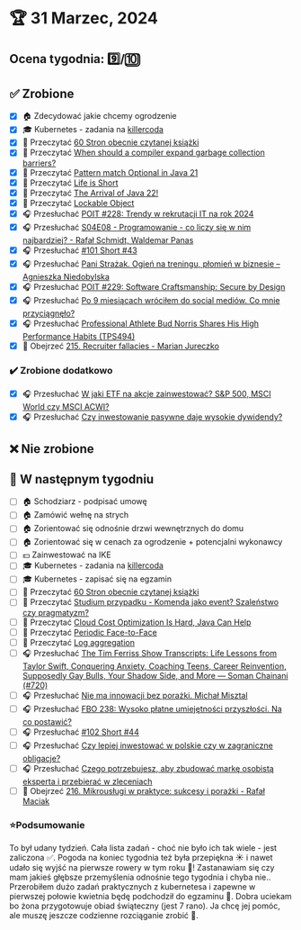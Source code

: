 # 🏆 31 Marzec, 2024

## Ocena tygodnia: 9️⃣/🔟

## ✅ Zrobione
- [x] 🏠 Zdecydować jakie chcemy ogrodzenie
- [x] 🎓 Kubernetes - zadania na [killercoda](https://killercoda.com/sachin/course/CKA/)
- [x] 📗 Przeczytać [60 Stron obecnie czytanej książki](https://github.com/BartoszDabek/bdabek.pl/blob/master/miscellaneous/books.md)
- [x] 📗 Przeczytać [When should a compiler expand garbage collection barriers?](https://robcasloz.github.io/blog/2024/02/14/when-should-a-compiler-expand-garbage-collection-barriers.html)
- [x] 📗 Przeczytać [Pattern match Optional in Java 21](https://blog.joda.org/2024/02/pattern-match-optional-in-java-21.html)
- [x] 📗 Przeczytać [Life is Short](https://www.paulgraham.com/vb.html)
- [x] 📗 Przeczytać [The Arrival of Java 22!](https://inside.java/2024/03/19/the-arrival-of-java-22/)
- [x] 📗 Przeczytać [Lockable Object](https://java-design-patterns.com/patterns/lockable-object/)
- [x] 🎧 Przesłuchać [POIT #228: Trendy w rekrutacji IT na rok 2024](https://porozmawiajmyoit.pl/poit-228-trendy-w-rekrutacji-it-na-rok-2024/)
- [x] 🎧 Przesłuchać [S04E08 - Programowanie - co liczy się w nim najbardziej? - Rafał Schmidt, Waldemar Panas](https://podcast.allegro.tech/programowanie-co-liczy-sie-w-nim-najbardziej/)
- [x] 🎧 Przesłuchać [#101 Short #43](https://patoarchitekci.io/101/)
- [x] 🎧 Przesłuchać [Pani Strażak. Ogień na treningu, płomień w biznesie – Agnieszka Niedobylska](https://zaprojektujswojezycie.pl/pani-strazak-ogien-na-treningu-plomien-w-biznesie-agnieszka-niedobylska/)
- [x] 🎧 Przesłuchać [POIT #229: Software Craftsmanship: Secure by Design](https://porozmawiajmyoit.pl/poit-229-software-craftsmanship-secure-by-design/)
- [x] 🎧 Przesłuchać [Po 9 miesiącach wróciłem do social mediów. Co mnie przyciągnęło?](https://malawielkafirma.pl/powrot-do-social-mediow-po-9-miesiacach/)
- [x] 🎧 Przesłuchać [Professional Athlete Bud Norris Shares His High Performance Habits (TPS494)](https://www.asianefficiency.com/podcasts/494-professional-athlete-bud-norris/)
- [x] 🎥 Obejrzeć [215. Recruiter fallacies - Marian Jureczko](https://youtu.be/rQNQADAXCF0)

### ✔️ Zrobione dodatkowo
- [x] 🎧 Przesłuchać [W jaki ETF na akcje zainwestować? S&P 500, MSCI World czy MSCI ACWI?](https://inwestomat.eu/w-jaki-etf-na-akcje-zainwestowac/)
- [x] 🎧 Przesłuchać [Czy inwestowanie pasywne daje wysokie dywidendy?](https://inwestomat.eu/czy-inwestowanie-pasywne-daje-wysokie-dywidendy/)

## ❌ Nie zrobione

## 📝 W następnym tygodniu
- [ ] 🏠 Schodziarz - podpisać umowę
- [ ] 🏠 Zamówić wełnę na strych
- [ ] 🏠 Zorientować się odnośnie drzwi wewnętrznych do domu
- [ ] 🏠 Zorientować się w cenach za ogrodzenie + potencjalni wykonawcy
- [ ] 💵 Zainwestować na IKE
- [ ] 🎓 Kubernetes - zadania na [killercoda](https://killercoda.com/killer-shell-cka)
- [ ] 🎓 Kubernetes - zapisać się na egzamin
- [ ] 📗 Przeczytać [60 Stron obecnie czytanej książki](https://github.com/BartoszDabek/bdabek.pl/blob/master/miscellaneous/books.md)
- [ ] 📗 Przeczytać [Studium przypadku - Komenda jako event? Szaleństwo czy pragmatyzm?](https://cezarysanecki.pl/2024/02/26/znacznik-na-event/)
- [ ] 📗 Przeczytać [Cloud Cost Optimization Is Hard, Java Can Help](https://foojay.io/today/cloud-cost-optimization-is-hard-java-can-help/)
- [ ] 📗 Przeczytać [Periodic Face-to-Face](https://martinfowler.com/bliki/PeriodicFaceToFace.html)
- [ ] 📗 Przeczytać [Log aggregation](https://java-design-patterns.com/patterns/log-aggregation/)
- [ ] 🎧 Przesłuchać [The Tim Ferriss Show Transcripts: Life Lessons from Taylor Swift, Conquering Anxiety, Coaching Teens, Career Reinvention, Supposedly Gay Bulls, Your Shadow Side, and More — Soman Chainani (#720)](https://tim.blog/2024/02/08/soman-chainani-transcript/)
- [ ] 🎧 Przesłuchać [Nie ma innowacji bez porażki. Michał Misztal](https://youtu.be/CI2-BlZh3Bs)
- [ ] 🎧 Przesłuchać [FBO 238: Wysoko płatne umiejętności przyszłości. Na co postawić?](https://podtail.com/en/podcast/finanse-bardzo-osobiste-oszcz%C4%99dzanie-inwestowanie/fbo-238-wysoko-p-atne-umiej-tno-ci-przysz-o-ci-na-/)
- [ ] 🎧 Przesłuchać [#102 Short #44](https://patoarchitekci.io/102/)
- [ ] 🎧 Przesłuchać [Czy lepiej inwestować w polskie czy w zagraniczne obligacje?](https://inwestomat.eu/czy-lepiej-inwestowac-w-polskie-czy-w-zagraniczne-obligacje/)
- [ ] 🎧 Przesłuchać [Czego potrzebujesz, aby zbudować markę osobistą eksperta i przebierać w zleceniach](https://malawielkafirma.pl/jak-zbudowac-marke-osobista-eksperta/)
- [ ] 🎥 Obejrzeć [216. Mikrousługi w praktyce: sukcesy i porażki - Rafał Maciak](https://youtu.be/GvmHroBlWhs)

### ⭐Podsumowanie
To był udany tydzień. Cała lista zadań - choć nie było ich tak wiele - jest zaliczona ✅. Pogoda na koniec tygodnia też była przepiękna ☀️ i nawet udało się wyjść na pierwsze rowery w tym roku 👏! Zastanawiam się czy mam jakieś głębsze przemyślenia odnośnie tego tygodnia i chyba nie.. Przerobiłem dużo zadań praktycznych z kubernetesa i zapewne w pierwszej połowie kwietnia będę podchodził do egzaminu 🙂. Dobra uciekam bo żona przygotowuje obiad świąteczny (jest 7 rano). Ja chcę jej pomóc, ale muszę jeszcze codzienne rozciąganie zrobić 🧘.
